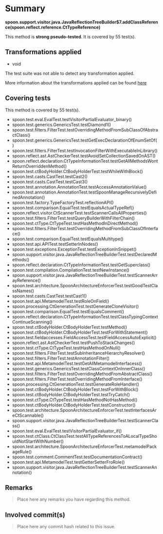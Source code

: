 # Summary
**spoon.support.visitor.java.JavaReflectionTreeBuilder$7.addClassReference(spoon.reflect.reference.CtTypeReference)**

This method is **strong pseudo-tested**.
It is covered by 55 test(s). 


## Transformations applied

- void


The test suite was not able to detect any transformation applied.

More information about the transformations applied can be found [here](https://github.com/STAMP-project/pitest-descartes)

## Covering tests
This method is covered by 55 test(s).
* spoon.test.eval.EvalTest.testVisitorPartialEvaluator_binary()
* spoon.test.generics.GenericsTest.testDiamond1()
* spoon.test.filters.FilterTest.testOverridingMethodFromSubClassOfAbstractClass()
* spoon.test.generics.GenericsTest.testGetExecDeclarationOfEnumSetOf()
* spoon.test.filters.FilterTest.testInvocationFilterWithExecutableInLibrary()
* spoon.reflect.ast.AstCheckerTest.testAvoidSetCollectionSavedOnAST()
* spoon.reflect.declaration.CtTypeInformationTest.testGetAllMethodsWontReturnOverriddenMethod()
* spoon.test.ctBodyHolder.CtBodyHolderTest.testWhileWithBlock()
* spoon.test.casts.CastTest.testCast2()
* spoon.test.casts.CastTest.testCast3()
* spoon.test.annotation.AnnotationTest.testAccessAnnotationValue()
* spoon.test.annotation.AnnotationTest.testSpoonManageRecursivelyDefinedAnnotation()
* spoon.test.factory.TypeFactoryTest.reflectionAPI()
* spoon.test.comparison.EqualTest.testEqualsActualTypeRef()
* spoon.reflect.visitor.CtScannerTest.testScannerCallsAllProperties()
* spoon.test.filters.FilterTest.testQueryBuilderWithFilterChain()
* spoon.test.ctType.CtTypeTest.testHasMethodInDirectMethod()
* spoon.test.filters.FilterTest.testOverridingMethodFromSubClassOfInterface()
* spoon.test.comparison.EqualTest.testEqualsMultitype()
* spoon.test.api.APITest.testSetterInNodes()
* spoon.test.exceptions.ExceptionTest.testExceptionInSnippet()
* spoon.support.visitor.java.JavaReflectionTreeBuilderTest.testDeclaredMethods()
* spoon.reflect.declaration.CtTypeInformationTest.testGetSuperclass()
* spoon.test.compilation.CompilationTest.testNewInstance()
* spoon.support.visitor.java.JavaReflectionTreeBuilderTest.testScannerArrayReference()
* spoon.test.architecture.SpoonArchitectureEnforcerTest.testGoodTestClassNames()
* spoon.test.casts.CastTest.testCast1()
* spoon.test.api.MetamodelTest.testRoleOnField()
* spoon.processing.CtGenerationTest.testGenerateCloneVisitor()
* spoon.test.comparison.EqualTest.testEqualsComment()
* spoon.reflect.declaration.CtTypeInformationTest.testClassTypingContextContinueScanning()
* spoon.test.ctBodyHolder.CtBodyHolderTest.testMethod()
* spoon.test.ctBodyHolder.CtBodyHolderTest.testForWithStatement()
* spoon.test.fieldaccesses.FieldAccessTest.testFieldAccessAutoExplicit()
* spoon.reflect.ast.AstCheckerTest.testPushToStackChanges()
* spoon.test.ctType.CtTypeTest.testHasMethodOnNull()
* spoon.test.filters.FilterTest.testSubInheritanceHierarchyResolver()
* spoon.test.filters.FilterTest.testAnnotationFilter()
* spoon.test.api.MetamodelTest.testGetAllMetamodelInterfacess()
* spoon.test.generics.GenericsTest.testClassContextOnInnerClass()
* spoon.test.filters.FilterTest.testOverridingMethodFromAbstractClass()
* spoon.test.filters.FilterTest.testOverridingMethodFromInterface()
* spoon.processing.CtGenerationTest.testGenerateRoleHandler()
* spoon.test.ctBodyHolder.CtBodyHolderTest.testForWithBlock()
* spoon.test.ctBodyHolder.CtBodyHolderTest.testTryCatch()
* spoon.test.ctType.CtTypeTest.testHasMethodNotHasMethod()
* spoon.test.ctBodyHolder.CtBodyHolderTest.testConstructor()
* spoon.test.architecture.SpoonArchitectureEnforcerTest.testInterfacesAreCtScannable()
* spoon.support.visitor.java.JavaReflectionTreeBuilderTest.testScannerClass()
* spoon.test.eval.EvalTest.testVisitorPartialEvaluator_if()
* spoon.test.ctClass.CtClassTest.testAllTypeReferencesToALocalTypeShouldNotStartWithNumber()
* spoon.test.architecture.SpoonArchitectureEnforcerTest.metamodelPackageRule()
* spoon.test.comment.CommentTest.testDocumentationContract()
* spoon.test.api.MetamodelTest.testGetterSetterFroRole()
* spoon.support.visitor.java.JavaReflectionTreeBuilderTest.testScannerAnnotation()


## Remarks
> Place here any remarks you have regarding this method.

## Involved commit(s)

> Place here any commit hash related to this issue.
